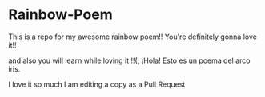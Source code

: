 ﻿# Rainbow-Poem
This is a repo for my awesome rainbow poem!! 
You're definitely gonna love it!!

and also you will learn while loving it !!(; 
¡Hola! Esto es un poema del arco iris.

I love it so much I am editing a copy as a Pull Request 
